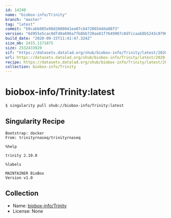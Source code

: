 ```yaml
---
id: 14240
name: "biobox-info/Trinity"
branch: "master"
tag: "latest"
commit: "b9cabb085e98d2080041ea07c64720654dda88f3"
version: "64955e5cac0df40a696a7fb8bb720ae81f7649907c0dfccaab8b5243c0796c6a"
build_date: "2020-09-15T11:41:47.324Z"
size_mb: 2415.1171875
size: 2532433920
sif: "https://datasets.datalad.org/shub/biobox-info/Trinity/latest/2020-09-15-b9cabb08-64955e5c/64955e5cac0df40a696a7fb8bb720ae81f7649907c0dfccaab8b5243c0796c6a.sif"
url: https://datasets.datalad.org/shub/biobox-info/Trinity/latest/2020-09-15-b9cabb08-64955e5c/
recipe: https://datasets.datalad.org/shub/biobox-info/Trinity/latest/2020-09-15-b9cabb08-64955e5c/Singularity
collection: biobox-info/Trinity
---
```


# biobox-info/Trinity:latest

```bash
$ singularity pull shub://biobox-info/Trinity:latest
```

## Singularity Recipe

```singularity
Bootstrap: docker
From: trinityrnaseq/trinityrnaseq

%help

trinity 2.10.0

%labels

MAINTAINER BioBox
Version v1.0
```

## Collection

 - Name: [biobox-info/Trinity](https://github.com/biobox-info/Trinity)
 - License: None

